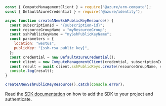 ```javascript
const { ComputeManagementClient } = require("@azure/arm-compute");
const { DefaultAzureCredential } = require("@azure/identity");

async function createANewSshPublicKeyResource() {
  const subscriptionId = "{subscription-id}";
  const resourceGroupName = "myResourceGroup";
  const sshPublicKeyName = "mySshPublicKeyName";
  const parameters = {
    location: "westus",
    publicKey: "{ssh-rsa public key}",
  };
  const credential = new DefaultAzureCredential();
  const client = new ComputeManagementClient(credential, subscriptionId);
  const result = await client.sshPublicKeys.create(resourceGroupName, sshPublicKeyName, parameters);
  console.log(result);
}

createANewSshPublicKeyResource().catch(console.error);
```

Read the [SDK documentation](https://github.com/Azure/azure-sdk-for-js/blob/%40azure%2Farm-compute_17.3.1/sdk/compute/arm-compute/README.md) on how to add the SDK to your project and authenticate.
